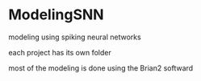 # ModelingSNN
modeling using spiking neural networks

each project has its own folder 

most of the modeling is done using the Brian2 softward
